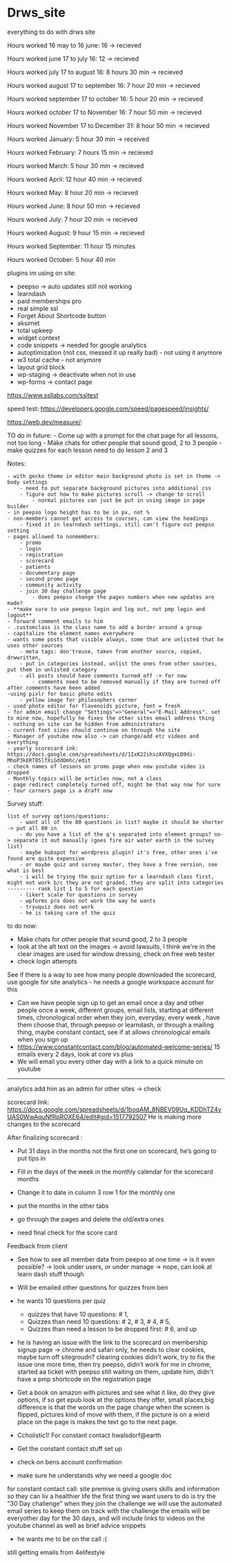 # Drws_site
everything to do with drws site


Hours worked 16 may to 16 june: 16 ->  recieved 

Hours worked  june 17 to july 16: 12 -> recieved 

Hours worked july 17 to august 16: 8 hours 30 min -> recieved 

Hours worked august 17 to september 16: 7 hour 20 min -> recieved  

Hours worked september 17 to  october 16: 5 hour 20 min -> recieved  

Hours worked october 17 to November 16:  7 hour 50 min -> recieved

Hours worked November 17 to December 31: 8 hour 50 min -> recieved

Hours worked January: 5 hour 30 min -> received

Hours worked February: 7 hours 15 min -> recieved

Hours worked March: 5 hour 30 min -> recieved

Hours worked April: 12 hour 40 min -> recieved

Hours worked May: 8 hour 20 min -> recieved

Hours worked June: 8 hour 50 min -> recieved

Hours worked July: 7 hour 20 min -> recieved

Hours worked August: 9 hour 15 min -> recieved

Hours worked September: 11 hour 15 minutes

Hours worked October: 5 hour 40 min
 
plugins im using on site:

- peepso -> auto updates still not working
- learndash 
- paid memberships pro
- real simple ssl 
- Forget About Shortcode button 
- aksimet
- total upkeep
- widget context 
- code snippets -> needed for google analytics
- autoptimization (not css, messed it up really bad) - not using it anymore
- w3 total cache - not anymore
- layout grid block
- wp-staging -> deactivate when not in use
- wp-forms -> contact page

https://www.ssllabs.com/ssltest


speed test:
https://developers.google.com/speed/pagespeed/insights/

https://web.dev/measure/:

TO do in future:
	- Come up with a prompt for the chat page for all lessons, not too long
	- Make chats for other people that sound good, 2 to 3 people
	- make quizzes for each lesson need to do lesson 2 and 3

Notes:

	- with gecko theme in editor main background photo is set in theme -> body settings
		- need to put separate background pictures into additional css
		- figure out how to make pictures scroll -> change to scroll
			- normal pictures can just be put in using image in page builder
	- in peepso logo height has to be in px, not %
	- non-members cannot get access to courses, can view the headings 
		- fixed it in learndash settings, still can't figure out peepso setting
	- pages allowed to nonmembers:
		- promo
		- login
		- registration
		- scorecard
		- patients
		- documentary page
		- second promo page
		- community activity
		- join 30 day challenge page
			- does peepso change the pages numbers when new updates are made?
	- **make sure to use peepso login and log out, not pmp login and logout**
	- forward comment emails to him
	- .customclass is the class name to add a border around a group
	- capitalize the element names everywhere
	- wants some posts that visible always, some that are unlisted that he uses other sources
		- meta tags: don'treuse, taken from another source, copied, drwwritten, 
		- put in categories instead, unlist the ones from other sources, put them in unlisted category
		- all posts should have comments turned off -> for now
			- comments need to be removed manually if they are turned off after comments have been added
	-using pixlr for basic photo edits
		- yellow image for philosophers corner
	- used photo editor for flavenoids picture, font = fresh
	- for admin email change "Settings"=>"General"=>"E-Mail Address". set to mine now, hopefully he fixes the other sites email address thing
	- nothing on site can be hidden from administrators
	- current font sizes chould continue on through the site
	- Manager of youtube now also -> can change/add etc videos and everything
	- yearly scorecard ink: https://docs.google.com/spreadsheets/d/1IxK22ihszAVXQgxLD9di-MhoP3kERT8SlfXiGddOmhc/edit
	- check names of lessons on promo page when new youtube video is dropped
	- Monthly topics will be articles now, not a class
	- page redirect completely turned off, might be that way now for sure
	- four corners page is a draft now


Survey stuff:

	list of survey options/questions:
		- want all of the 80 questions in list? maybe it should be shorter -> put all 80 in
		- do you have a list of the q's separated into element groups? no-> separate it out manually (goes fire air water earth in the survey list)
		- maybe hubspot for wordpress plugin? it's free, other ones i've found are quite expensive
		- or maybe quiz and survey master, they have a free version, see what is best
		- i will be trying the quiz option for a learndash class first, might not work b/c they are not graded, they are split into categories
	--------- rank list 1 to 5 for each question
		- likert scale for questions in survey
		- wpforms pro does not work the way he wants
		- tryuquiz does not work
		- he is taking care of the quiz
	


to do now:

- Make chats for other people that sound good, 2 to 3 people
- look at the alt text on the images -> avoid lawsuits, I think we're in the clear images are used for window dressing, check on free web tester
- check login attempts 


See if there is a way to see how many people downloaded the scorecard, use google for site analytics - he needs a google workspace account for this

- Can we have people sign up to get an email once a day and other people once a week, different groups, email lists, starting at different times, chronological order when they join, everyday, every week , have them choose that, through peepso or learndash, or through a mailing thing, maybe constant contact, see if at allows chronological emails when you sign up
- https://www.constantcontact.com/blog/automated-welcome-series/ 15 emails every 2 days, look at core vs plus
- We will email you every other day with a link to a quick minute on youtube

--------------------------------------------------------
 analytics add him as an admin for other sites -> check

scorecard link:
https://docs.google.com/spreadsheets/d/1boqAM_8NBEV09Uq_KDDhTZ4vUAS0WwAquNfRpROXE64/edit#gid=1517792507
He is making more changes to the scorecard

After finalizing scorecard :
- Put 31 days in the months not the first one on scorecard, he’s going to put tips in
- Fill in the days of the week in the monthly calendar for the scorecard months
- Change it to date in column 3 row 1 for the monthly one
- put the months in the other tabs

- go through the pages and delete the old/extra ones

- need final check for the score card


Feedback from client

- See how to see all member data from peepso at one time -> is it even possible? -> look under users, or under manage -> nope, can look at learn dash stuff though
- Will be emailed other questions for quizzes from ben


- he wants 10 questions per quiz
	- quizzes that have 10 questions: # 1,
	- Quizzes than need 10 questions: # 2, # 3, # 4, # 5,
	- Quizzes than need a lesson to be dropped first: # 6, and up 

- he is having an issue with the link to the scorecard on membership signup page -> chrome and safari only, he needs to clear cookies, maybe turn off sitegroudn? clearing cookies didn't work, try to fix the issue one more time, then try peepso, didn't work for me in chrome, started  aa ticket with peepso
still waiting on them, update him, didn't have a pmp shortcode on the registration page



- Get a book on amazon with pictures and see what it like, do they give options, if so get epub look at the options they offer, small places,big difference is that the words on the page change when the screen is flipped, pictures kind of move with them, if the picture is on a wierd place on the page is makes the text go to the next page.

- Ccholistic1! For constant contact hwalsdorf@earth
- Get the constant contact stuff set up
- check on bens account confirmation
- make sure he understands why we need a google doc

for constant contact call:
site premise is giving users skills and information so they can liv a healthier life
the first thing we want users to do is try the "30 Day challenge"
when they join the challenge we will use the automated email series to keep them on track with the challenge
the emails will be everyother day for the 30 days, and will include links to videos on the youtube channel as well as brief advice snippets 
- he wants me to be on the call :(

still getting emails from 4elifestyle
